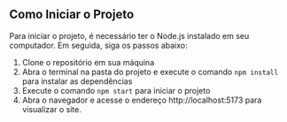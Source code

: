 ## Como Iniciar o Projeto
Para iniciar o projeto, é necessário ter o Node.js instalado em seu computador. Em seguida, siga os passos abaixo:

1. Clone o repositório em sua máquina
2. Abra o terminal na pasta do projeto e execute o comando `npm install` para instalar as dependências
3. Execute o comando `npm start` para iniciar o projeto
4. Abra o navegador e acesse o endereço http://localhost:5173 para visualizar o site.
